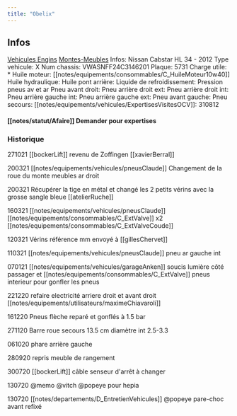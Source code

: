 ```yaml
---
title: "Obelix"
---
```


## Infos
[Vehicules Engins](notes/equipements/vehicules/L_VehiculesEngins.md) [Montes-Meubles](notes/equipements/vehicules/C_MontesMeubles.md)
Infos: Nissan Cabstar HL 34 - 2012
Type vehicule: X
Num chassis: VWASNFF24C3146201
Plaque: 5731
Charge utile: *
Huile moteur: [[notes/equipements/consommables/C_HuileMoteur10w40]]
Huile hydraulique:
Huile pont arrière:
Liquide de refroidissement:
Pression pneus av et ar
Pneu avant droit:
Pneu arrière droit ext:
Pneu arrière droit int:
Pneu arrière gauche int:
Pneu arrière gauche ext:
Pneu avant gauche:
Pneu secours:
[[notes/equipements/vehicules/ExpertisesVisitesOCV]]: 310812

#### [[notes/statut/Afaire]] Demander pour expertises

### Historique
271021 [[bockerLift]] revenu de Zoffingen [[xavierBerral]]

200321 [[notes/equipements/vehicules/pneusClaude]] Changement de la roue du monte meubles ar droit

200321 Récupérer la tige en métal et changé les 2 petits vérins avec la grosse sangle bleue [[atelierRuche]]

160321 [[notes/equipements/vehicules/pneusClaude]] [[notes/equipements/consommables/C_ExtValve]] x2 [[notes/equipements/consommables/C_ExtValveCoude]]

120321 Vérins référence mm envoyé à [[gillesChervet]]

110321 [[notes/equipements/vehicules/pneusClaude]] pneu ar gauche int

070121 [[notes/equipements/vehicules/garageAnken]] soucis lumière côté passager et [[notes/equipements/consommables/C_ExtValve]] pneus interieur pour gonfler les pneus

221220 refaire electricité arriere droit et avant droit [[notes/equipements/utilisateurs/maximeChiavaroli]]

161220 Pneus flèche reparé et gonflés à 1.5 bar

271120 Barre roue secours 13.5 cm diamètre int 2.5-3.3

061020 phare arrière gauche

280920 repris meuble de rangement 

300720 [[bockerLift]] câble senseur d'arrêt à changer

130720 @memo @vitch @popeye pour hepia

130720  [[notes/departements/D_EntretienVehicules]] @popeye pare-choc avant refixé
